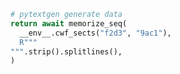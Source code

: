 ```Python
# pytextgen generate data
return await memorize_seq(
  __env__.cwf_sects("f2d3", "9ac1"),
  R"""
""".strip().splitlines(),
)
```

<!--pytextgen generate section="f2d3"--><!--/pytextgen-->

<!--pytextgen generate section="9ac1"--><!--/pytextgen-->
